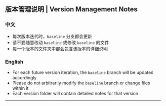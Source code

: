 

## 版本管理说明 | Version Management Notes

### 中文
- 每次版本迭代时，`baseline` 分支都会更新  
- 请不要随意改动 `baseline` 或修改 `baseline` 的文件  
- 每一个版本的文件夹中都会包含该版本的详细说明  

### English
- For each future version iteration, the `baseline` branch will be updated accordingly  
- Please do not arbitrarily modify the `baseline` branch or change files within it  
- Each version folder will contain detailed notes for that version  

---



